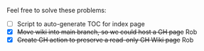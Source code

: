 Feel free to solve these problems:

- [ ] Script to auto-generate TOC for index page
- [x] ~~Move wiki into main branch, so we could host a GH page~~ Rob
- [x] ~~Create GH action to preserve a read-only GH Wiki page~~ Rob
